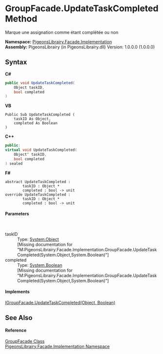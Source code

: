 # GroupFacade.UpdateTaskCompleted Method 
 

Marque une assignation comme étant complétée ou non

**Namespace:**&nbsp;<a href="312ab9cb-8ee9-a582-242b-c0bfc1241eea">PigeonsLibrairy.Facade.Implementation</a><br />**Assembly:**&nbsp;PigeonsLibrairy (in PigeonsLibrairy.dll) Version: 1.0.0.0 (1.0.0.0)

## Syntax

**C#**<br />
``` C#
public void UpdateTaskCompleted(
	Object taskID,
	bool completed
)
```

**VB**<br />
``` VB
Public Sub UpdateTaskCompleted ( 
	taskID As Object,
	completed As Boolean
)
```

**C++**<br />
``` C++
public:
virtual void UpdateTaskCompleted(
	Object^ taskID, 
	bool completed
) sealed
```

**F#**<br />
``` F#
abstract UpdateTaskCompleted : 
        taskID : Object * 
        completed : bool -> unit 
override UpdateTaskCompleted : 
        taskID : Object * 
        completed : bool -> unit 
```


#### Parameters
&nbsp;<dl><dt>taskID</dt><dd>Type: <a href="http://msdn2.microsoft.com/en-us/library/e5kfa45b" target="_blank">System.Object</a><br />\[Missing <param name="taskID"/> documentation for "M:PigeonsLibrairy.Facade.Implementation.GroupFacade.UpdateTaskCompleted(System.Object,System.Boolean)"\]</dd><dt>completed</dt><dd>Type: <a href="http://msdn2.microsoft.com/en-us/library/a28wyd50" target="_blank">System.Boolean</a><br />\[Missing <param name="completed"/> documentation for "M:PigeonsLibrairy.Facade.Implementation.GroupFacade.UpdateTaskCompleted(System.Object,System.Boolean)"\]</dd></dl>

#### Implements
<a href="7a465521-7582-79d8-6d42-3e77febf8c22">IGroupFacade.UpdateTaskCompleted(Object, Boolean)</a><br />

## See Also


#### Reference
<a href="7b4a76f8-da3e-3f34-b55e-530c0fadf88c">GroupFacade Class</a><br /><a href="312ab9cb-8ee9-a582-242b-c0bfc1241eea">PigeonsLibrairy.Facade.Implementation Namespace</a><br />
